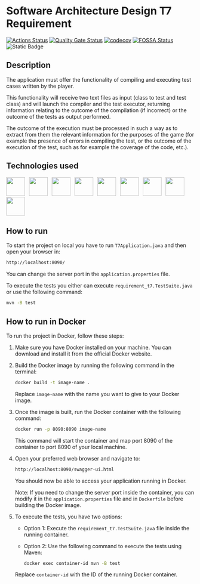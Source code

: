 # Software Architecture Design T7 Requirement

[![Actions Status](https://github.com/Testing-Game-SAD-2023/T7-G26/actions/workflows/ci.yml/badge.svg)](https://github.com/Testing-Game-SAD-2023/T7-G26/actions)
[![Quality Gate Status](https://sonarcloud.io/api/project_badges/measure?project=Testing-Game-SAD-2023_T7-G26&metric=alert_status)](https://sonarcloud.io/summary/new_code?id=Testing-Game-SAD-2023_T7-G26)
[![codecov](https://codecov.io/gh/Testing-Game-SAD-2023/T7-G26/branch/master/graph/badge.svg?token=QO87WH2W7H)](https://codecov.io/gh/Testing-Game-SAD-2023/T7-G26)
[![FOSSA Status](https://app.fossa.com/api/projects/git%2Bgithub.com%2FPabloGarciaFernandez%2FSoftware-Architecture-Design-Project.svg?type=shield)](https://app.fossa.com/projects/git%2Bgithub.com%2FPabloGarciaFernandez%2FSoftware-Architecture-Design-Project?ref=badge_shield)
![Static Badge](https://img.shields.io/badge/release-v1.0.0-blue)

## Description

The application must offer the functionality of compiling and executing test cases written by the player.

This functionality will receive two text files as input (class to test and test class) and will launch the compiler and the test executor, returning information relating to the outcome of the compilation (if incorrect) or the outcome of the tests as output performed.

The outcome of the execution must be processed in such a way as to extract from them the relevant information for the purposes of the game (for example the presence of errors in compiling the test, or the outcome of the execution of the test, such as for example the coverage of the code, etc.).


## Technologies used

<p float="left">
<a href="https://www.oracle.com/java/" style="margin-right: 0.5em;"><img src="https://img.icons8.com/external-tal-revivo-shadow-tal-revivo/512/external-java-is-a-general-purpose-programming-language-that-is-class-based-logo-shadow-tal-revivo.png" height="50"></a>
<a href="https://maven.apache.org/" style="margin-right: 0.5em;"><img src="https://upload.wikimedia.org/wikipedia/commons/thumb/5/52/Apache_Maven_logo.svg/510px-Apache_Maven_logo.svg.png" height="50"></a>
<a href="https://www.jacoco.org/" style="margin-right: 0.5em;"><img src="http://intellitech.pro/wp-content/uploads/2017/05/Jacoco-icon.png" height="50"></a>
<a href="https://spring.io/" style="margin-right: 0.5em;"><img src="https://upload.wikimedia.org/wikipedia/commons/thumb/4/44/Spring_Framework_Logo_2018.svg/368px-Spring_Framework_Logo_2018.svg.png" height="50"></a>
<a href="https://junit.org/junit5/" style="margin-right: 0.5em;"><img src="https://i0.wp.com/blog.knoldus.com/wp-content/uploads/2020/06/junit5-banner.png?w=982&ssl=1" height="50"></a>
<a href="https://www.w3.org/html/" style="margin-right: 0.5em;"><img src="https://upload.wikimedia.org/wikipedia/commons/thumb/6/61/HTML5_logo_and_wordmark.svg/390px-HTML5_logo_and_wordmark.svg.png" height="50"></a>
<a href="https://github.com/actions" style="margin-right: 0.5em;"><img src="https://avatars.githubusercontent.com/u/44036562?s=200&v=4" height="50"></a>
<a href="https://swagger.io/" style="margin-right: 0.5em;"><img src="https://pnx-assets-prod.s3.amazonaws.com/2020-07/swagger_logo_1.png" height="50"></a>
<a href="https://www.docker.com/" style="margin-right: 0.5em;"><img src="https://www.docker.com/wp-content/uploads/2022/03/horizontal-logo-monochromatic-white.png" height="50"></a>


## How to run

To start the project on local you have to run `T7Application.java` and then open your browser in:

```bash
http://localhost:8090/
```

You can change the server port in the `application.properties` file.

To execute the tests you either can execute `requirement_t7.TestSuite.java` or use the following command:
```bash
mvn -B test
```

## How to run in Docker

To run the project in Docker, follow these steps:

1. Make sure you have Docker installed on your machine. You can download and install it from the official Docker website.

2. Build the Docker image by running the following command in the terminal:

    ```bash
    docker build -t image-name .
    ```

   Replace `image-name` with the name you want to give to your Docker image.

3. Once the image is built, run the Docker container with the following command:

    ```bash
    docker run -p 8090:8090 image-name
    ```

   This command will start the container and map port 8090 of the container to port 8090 of your local machine.

4. Open your preferred web browser and navigate to:

    ```bash
    http://localhost:8090/swagger-ui.html
    ```

   You should now be able to access your application running in Docker.

   Note: If you need to change the server port inside the container, you can modify it in the `application.properties` file and in `Dockerfile` before building the Docker image.

5. To execute the tests, you have two options:

    - Option 1: Execute the `requirement_t7.TestSuite.java` file inside the running container.

    - Option 2: Use the following command to execute the tests using Maven:

      ```bash
      docker exec container-id mvn -B test
      ```

   Replace `container-id` with the ID of the running Docker container.

